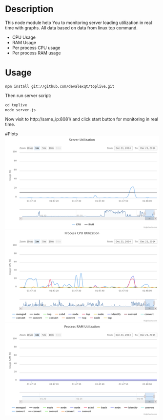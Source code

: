# Description

This node module help You to monitoring server loading utilization in real time with graphs. All data based on data from linux top command.
* CPU Usage
* RAM Usage
* Per process CPU usage
* Per process RAM usage

# Usage

```
npm install git://github.com/devalexqt/toplive.git
```
Then run server script:
```
cd toplive
node server.js
```
Now visit to http://same_ip:8081/ and click start button for monitoring in real time.

#Plots
![CPU and RAM Usage](/image/chart1.png "CPU and RAM usage in real time.")
<br/>
![CPU Usage Per Process](/image/chart2.png "CPU usage per process in real time.")
<br/>
![RAM Usage Per Process](/image/chart3.png "RAM usage per process in real time.")